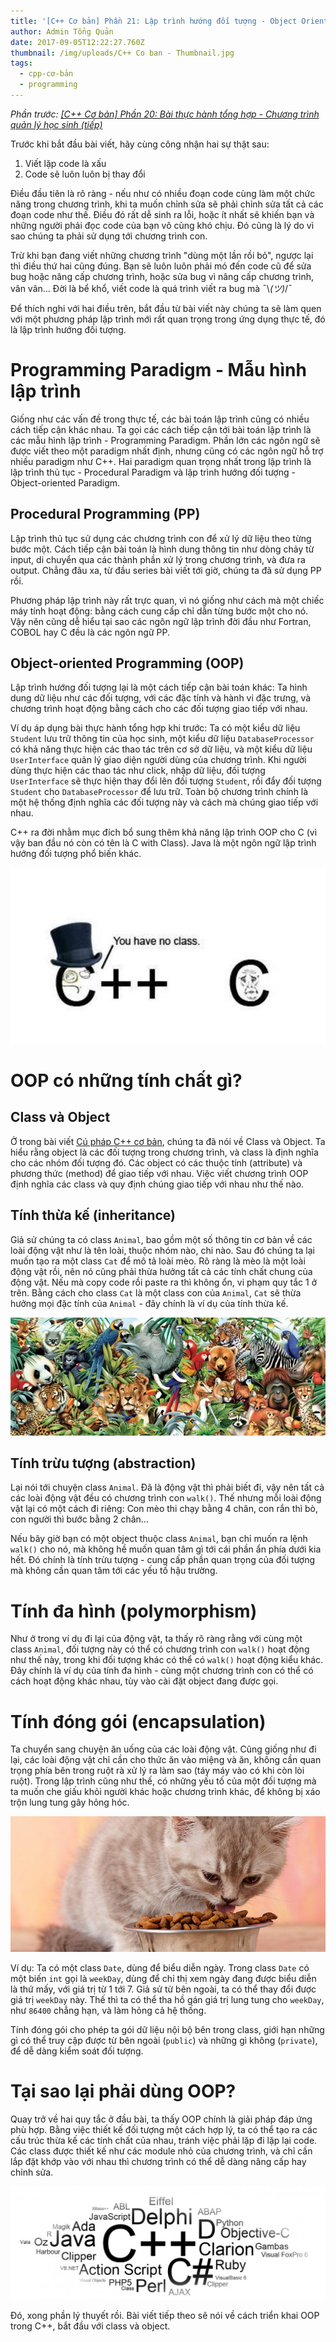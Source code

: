 ```yaml
---
title: '[C++ Cơ bản] Phần 21: Lập trình hướng đối tượng - Object Oriented Programming'
author: Admin Tổng Quản
date: 2017-09-05T12:22:27.760Z
thumbnail: /img/uploads/C++ Co ban - Thumbnail.jpg
tags:
  - cpp-cơ-bản
  - programming
---
```

*Phần trước: [\[C++ Cơ bản\] Phần 20: Bài thực hành tổng hợp - Chương trình quản lý học sinh \(tiếp\)](http://cowboycoder.tech/article/c-co-ban-phan-20-bai-thuc-hanh-tong-hop-chuong-trinh-quan-ly-hoc-sinh-tiep)*

Trước khi bắt đầu bài viết, hãy cùng công nhận hai sự thật sau:

1. Viết lặp code là xấu
2. Code sẽ luôn luôn bị thay đổi

Điều đầu tiên là rõ ràng - nếu như có nhiều đoạn code cùng làm một chức năng trong chương trình, khi ta muốn chỉnh sửa sẽ phải chỉnh sửa tất cả các đoạn code như thế. Điều đó rất dễ sinh ra lỗi, hoặc ít nhất sẽ khiến bạn và những người phải đọc code của bạn vô cùng khó chịu. Đó cũng là lý do vì sao chúng ta phải sử dụng tới chương trình con.

Trừ khi bạn đang viết những chương trình "dùng một lần rồi bỏ", ngược lại thì điều thứ hai cũng đúng. Bạn sẽ luôn luôn phải mó đến code cũ để sửa bug hoặc nâng cấp chương trình, hoặc sửa bug vì nâng cấp chương trình, vân vân… Đời là bể khổ, viết code là quá trình viết ra bug mà ¯\\_(ツ)_/¯

Để thích nghi với hai điều trên, bắt đầu từ bài viết này chúng ta sẽ làm quen với một phương pháp lập trình mới rất quan trọng trong ứng dụng thực tế, đó là lập trình hướng đối tượng.

# Programming Paradigm - Mẫu hình lập trình

Giống như các vấn đề trong thực tế, các bài toán lập trình cũng có nhiều cách tiếp cận khác nhau. Ta gọi các cách tiếp cận tới bài toán lập trình là các mẫu hình lập trình - Programming Paradigm. Phần lớn các ngôn ngữ sẽ được viết theo một paradigm nhất định, nhưng cũng có các ngôn ngữ hỗ trợ nhiều paradigm như C++. Hai paradigm quan trọng nhất trong lập trình là lập trình thủ tục - Procedural Paradigm và lập trình hướng đối tượng - Object-oriented Paradigm.

## Procedural Programming (PP)

Lập trình thủ tục sử dụng các chương trình con để xử lý dữ liệu theo từng bước một. Cách tiếp cận bài toán là hình dung thông tin như dòng chảy từ input, di chuyển qua các thành phần xử lý trong chương trình, và đưa ra output. Chẳng đâu xa, từ đầu series bài viết tới giờ, chúng ta đã sử dụng PP rồi.

Phương pháp lập trình này rất trực quan, vì nó giống như cách mà một chiếc máy tính hoạt động: bằng cách cung cấp chỉ dẫn từng bước một cho nó. Vậy nên cũng dễ hiểu tại sao các ngôn ngữ lập trình đời đầu như Fortran, COBOL hay C đều là các ngôn ngữ PP.

## Object-oriented Programming (OOP)

Lập trình hướng đối tượng lại là một cách tiếp cận bài toán khác: Ta hình dung dữ liệu như các đối tượng, với các đặc tính và hành vi đặc trưng, và chương trình hoạt động bằng cách cho các đối tượng giao tiếp với nhau.

Ví dụ áp dụng bài thực hành tổng hợp khi trước: Ta có một kiểu dữ liệu ```Student``` lưu trữ thông tin của học sinh, một kiểu dữ liệu ```DatabaseProcessor``` có khả năng thực hiện các thao tác trên cơ sở dữ liệu, và một kiểu dữ liệu ```UserInterface``` quản lý giao diện người dùng của chương trình. Khi người dùng thực hiện các thao tác như click, nhập dữ liệu, đối tượng ```UserInterface``` sẽ thực hiện thay đổi lên đối tượng ```Student```, rồi đẩy đối tượng ```Student``` cho ```DatabaseProcessor``` để lưu trữ. Toàn bộ chương trình chính là một hệ thống định nghĩa các đối tượng này và cách mà chúng giao tiếp với nhau.

C++ ra đời nhằm mục đích bổ sung thêm khả năng lập trình OOP cho C (vì vậy ban đầu nó còn có tên là C with Class). Java là một ngôn ngữ lập trình hướng đối tượng phổ biến khác.

![undefined](/img/uploads/cpp-cơ-bản-21-1.jpg)
 
# OOP có những tính chất gì?

## Class và Object

Ở trong bài viết [Cú pháp C++ cơ bản](http://cowboycoder.tech/article/c-co-ban-phan-4-cu-phap-c-co-ban), chúng ta đã nói về Class và Object. Ta hiểu rằng object là các đối tượng trong chương trình, và class là định nghĩa cho các nhóm đối tượng đó. Các object có các thuộc tính (attribute) và phương thức (method) để giao tiếp với nhau. Việc viết chương trình OOP định nghĩa các class và quy định chúng giao tiếp với nhau như thế nào.

## Tính thừa kế (inheritance)

Giả sử chúng ta có class ```Animal```, bao gồm một số thông tin cơ bản về các loài động vật như là tên loài, thuộc nhóm nào, chi nào. Sau đó chúng ta lại muốn tạo ra một class ```Cat``` để mô tả loài mèo. Rõ ràng là mèo là một loài động vật rồi, nên nó cũng phải thừa hưởng tất cả các tính chất chung của động vật. Nếu mà copy code rồi paste ra thì không ổn, vi phạm quy tắc 1 ở trên. Bằng cách cho class ```Cat``` là một class con của ```Animal```, ```Cat``` sẽ thừa hưởng mọi đặc tính của ```Animal``` - đây chính là ví dụ của tính thừa kế.

![undefined](/img/uploads/cpp-cơ-bản-21-2.jpg)
 
## Tính trừu tượng (abstraction)

Lại nói tới chuyện class ```Animal```. Đã là động vật thì phải biết đi, vậy nên tất cả các loài động vật đều có chương trình con ```walk()```. Thế nhưng mỗi loài động vật lại có một cách đi riêng: Con mèo thi chạy bằng 4 chân, con rắn thì bò, con người thì bước bằng 2 chân…

Nếu bây giờ bạn có một object thuộc class ```Animal```, bạn chỉ muốn ra lệnh ```walk()``` cho nó, mà không hề muốn quan tâm gì tới cái phần ẩn phía dưới kia hết. Đó chính là tính trừu tượng - cung cấp phần quan trọng của đối tượng mà không cần quan tâm tới các yếu tố hậu trường.

# Tính đa hình (polymorphism)

Như ở trong ví dụ đi lại của động vật, ta thấy rõ ràng rằng với cùng một class ```Animal```, đối tượng này có thể có chương trình con ```walk()``` hoạt động như thế này, trong khi đối tượng khác có thể có ```walk()``` hoạt động kiểu khác. Đây chính là ví dụ của tính đa hình - cùng một chương trình con có thể có cách hoạt động khác nhau, tùy vào cài đặt object đang được gọi.

# Tính đóng gói (encapsulation)

Ta chuyển sang chuyện ăn uống của các loài động vật. Cũng giống như đi lại, các loài động vật chỉ cần cho thức ăn vào miệng và ăn, không cần quan trọng phía bên trong ruột rà xử lý ra làm sao (táy máy vào có khi còn lòi ruột). Trong lập trình cũng như thế, có những yếu tố của một đối tượng mà ta muốn che giấu khỏi người khác hoặc chương trình khác, để không bị xáo trộn lung tung gây hỏng hóc.

![undefined](/img/uploads/cpp-cơ-bản-21-3.jpg)
 
Ví dụ: Ta có một class ```Date```, dùng để biểu diễn ngày. Trong class ```Date``` có một biến ```int``` gọi là ```weekDay```, dùng để chỉ thị xem ngày đang được biểu diễn là thứ mấy, với giá trị từ 1 tới 7. Giả sử từ bên ngoài, ta có thể thay đổi được giá trị ```weekDay``` này. Thế thì ta có thể tha hồ gán giá trị lung tung cho ```weekDay```, như ```86400``` chẳng hạn, và làm hỏng cả hệ thống.

Tính đóng gói cho phép ta gói dữ liệu nội bộ bên trong class, giới hạn những gì có thể truy cập được từ bên ngoài (```public```) và những gì không (```private```), để dễ dàng kiểm soát đối tượng.

# Tại sao lại phải dùng OOP?

Quay trở về hai quy tắc ở đầu bài, ta thấy OOP chính là giải pháp đáp ứng phù hợp. Bằng việc thiết kế đối tượng một cách hợp lý, ta có thể tạo ra các cấu trúc thừa kế các tính chất của nhau, tránh việc phải lặp đi lặp lại code. Các class được thiết kế như các module nhỏ của chương trình, và chỉ cần lắp đặt khớp vào với nhau thì chương trình có thể dễ dàng nâng cấp hay chỉnh sửa.

![undefined](/img/uploads/cpp-cơ-bản-21-4.jpg)
 
Đó, xong phần lý thuyết rồi. Bài viết tiếp theo sẽ nói về cách triển khai OOP trong C++, bắt đầu với class và object.




